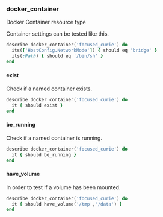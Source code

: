 ### <a name="docker_container">docker_container</a>

Docker Container resource type

Container settings can be tested like this.

```ruby
describe docker_container('focused_curie') do
  its(['HostConfig.NetworkMode']) { should eq 'bridge' }
  its(:Path) { should eq '/bin/sh' }
end
```

#### exist

Check if a named container exists.

```ruby
describe docker_container('focused_curie') do
  it { should exist }
end
```

#### be_running

Check if a named container is running.

```ruby
describe docker_container('focused_curie') do
  it { should be_running }
end
```

#### have_volume

In order to test if a volume has been mounted.

```ruby
describe docker_container('focused_curie') do
  it { should have_volume('/tmp','/data') }
end
```
